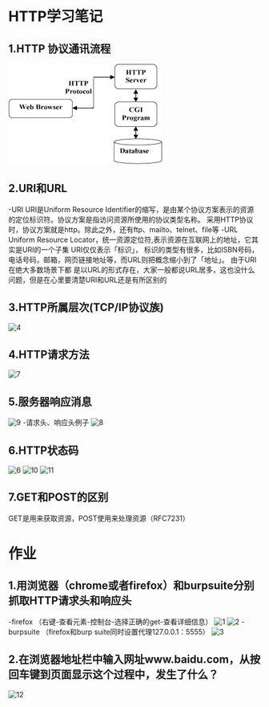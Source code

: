 # HTTP学习笔记
## 1.HTTP 协议通讯流程
  ![5](https://github.com/Avscx/ctf_web/blob/master/%E7%AC%94%E8%AE%B0/5team/Avscx/image/5.png)
## 2.URI和URL
   -URI
        URI是Uniform Resource Identifier的缩写，是由某个协议方案表示的资源的定位标识符。协议方案是指访问资源所使用的协议类型名称。 
		采用HTTP协议时，协议方案就是http。除此之外，还有ftp、mailto、telnet、file等
   -URL
        Uniform Resource Locator，统一资源定位符,表示资源在互联网上的地址，它其实是URI的一个子集 URI仅仅表示「标识」， 
		标识的类型有很多，比如ISBN号码，电话号码，邮箱，网页链接地址等，而URL则把概念缩小到了「地址」。 由于URI在绝大多数场景下都
		是以URL的形式存在，大家一般都说URL居多，这也没什么问题，但是在心里要清楚URI和URL还是有所区别的
## 3.HTTP所属层次(TCP/IP协议族)
   ![4](https://github.com/Avscx/ctf_web/tree/master/%E7%AC%94%E8%AE%B0/5team/Avscx/image/4.png)
## 4.HTTP请求方法
   ![7](https://github.com/Avscx/ctf_web/tree/master/%E7%AC%94%E8%AE%B0/5team/Avscx/image/7.png)
## 5.服务器响应消息
   ![9](https://github.com/Avscx/ctf_web/tree/master/%E7%AC%94%E8%AE%B0/5team/Avscx/image/9.png)
   -请求头、响应头例子
   ![8](https://github.com/Avscx/ctf_web/tree/master/%E7%AC%94%E8%AE%B0/5team/Avscx/image/8.png)
## 6.HTTP状态码
   ![6](https://github.com/Avscx/ctf_web/tree/master/%E7%AC%94%E8%AE%B0/5team/Avscx/image/6.png)
   ![10](https://github.com/Avscx/ctf_web/tree/master/%E7%AC%94%E8%AE%B0/5team/Avscx/image/10.png)
   ![11](https://github.com/Avscx/ctf_web/tree/master/%E7%AC%94%E8%AE%B0/5team/Avscx/image/11.png)
## 7.GET和POST的区别
   GET是用来获取资源，POST使用来处理资源（RFC7231）
# 作业
## 1.用浏览器（chrome或者firefox）和burpsuite分别抓取HTTP请求头和响应头
   -firefox
    （右键-查看元素-控制台-选择正确的get-查看详细信息）
   ![1](https://github.com/Avscx/ctf_web/tree/master/%E7%AC%94%E8%AE%B0/5team/Avscx/image/1.png)
   ![2](https://github.com/Avscx/ctf_web/tree/master/%E7%AC%94%E8%AE%B0/5team/Avscx/image/2.png)
   -burpsuite
   （firefox和burp suite同时设置代理127.0.0.1：5555）
   ![3](https://github.com/Avscx/ctf_web/tree/master/%E7%AC%94%E8%AE%B0/5team/Avscx/image/3.png)
## 2.在浏览器地址栏中输入网址www.baidu.com，从按回车键到页面显示这个过程中，发生了什么？
   ![12](https://github.com/Avscx/ctf_web/tree/master/%E7%AC%94%E8%AE%B0/5team/Avscx/image/12.png)















